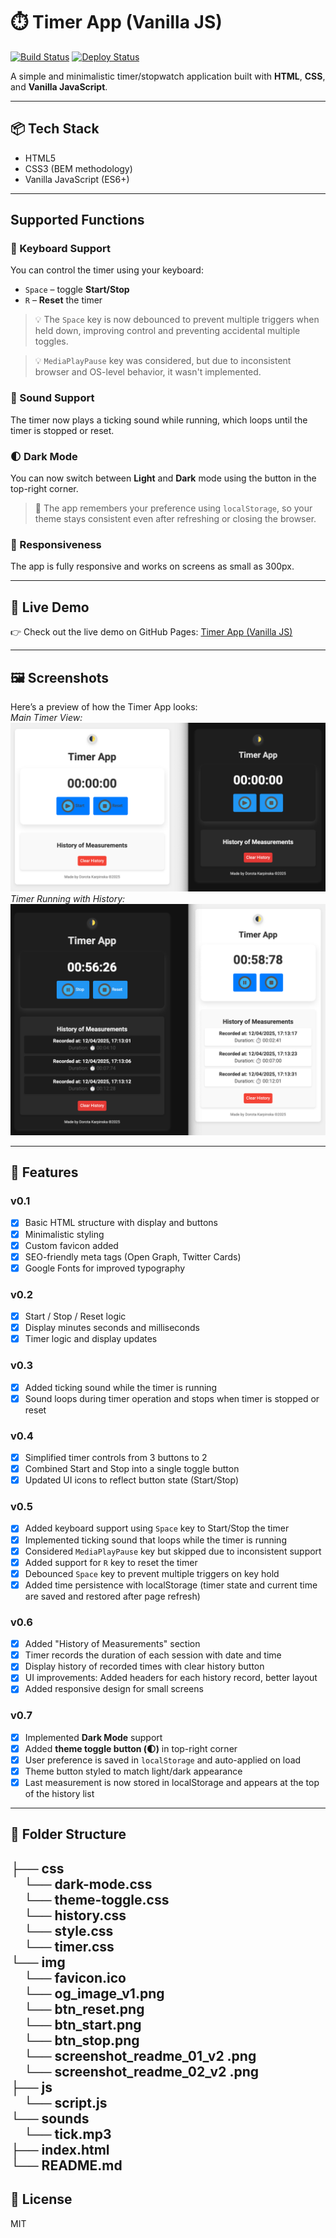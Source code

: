# ⏱️ Timer App (Vanilla JS)

[![Build Status](https://img.shields.io/github/workflow/status/Dor-Ka/frontend-vanilla-js-timer-app/CI)](https://github.com/Dor-Ka/frontend-vanilla-js-timer-app/actions)
[![Deploy Status](https://img.shields.io/website?url=https%3A%2F%2Fdor-ka.github.io/frontend-vanilla-js-timer-app)](https://dor-ka.github.io/frontend-vanilla-js-timer-app)

A simple and minimalistic timer/stopwatch application built with **HTML**, **CSS**, and **Vanilla JavaScript**.

---

## 📦 Tech Stack

- HTML5
- CSS3 (BEM methodology)
- Vanilla JavaScript (ES6+)

---

## Supported Functions

### 🎹 Keyboard Support

You can control the timer using your keyboard:

- `Space` – toggle **Start/Stop**
- `R` – **Reset** the timer

> 💡 The `Space` key is now debounced to prevent multiple triggers when held down, improving control and preventing accidental multiple toggles.

> 💡 `MediaPlayPause` key was considered, but due to inconsistent browser and OS-level behavior, it wasn't implemented.

### 📢 Sound Support

The timer now plays a ticking sound while running, which loops until the timer is stopped or reset.

### 🌓 Dark Mode

You can now switch between **Light** and **Dark** mode using the button in the top-right corner.

> 🌙 The app remembers your preference using `localStorage`, so your theme stays consistent even after refreshing or closing the browser.

### 📱 Responsiveness

The app is fully responsive and works on screens as small as 300px.

---

## 🚀 Live Demo

👉 Check out the live demo on GitHub Pages: [Timer App (Vanilla JS)](https://dor-ka.github.io/frontend-vanilla-js-timer-app/)


---

## 🖼️ Screenshots

Here’s a preview of how the Timer App looks:   
*Main Timer View:*
![Screenshot 1](./img/screenshot_readme_01_v2.png)
*Timer Running with History:*
![Screenshot 2](/img/screenshot_readme_02_v2.png)

---

## 🔧 Features

### v0.1

- [x] Basic HTML structure with display and buttons
- [x] Minimalistic styling
- [x] Custom favicon added
- [x] SEO-friendly meta tags (Open Graph, Twitter Cards)
- [x] Google Fonts for improved typography

### v0.2

- [x] Start / Stop / Reset logic
- [x] Display minutes seconds and milliseconds
- [x] Timer logic and display updates

### v0.3

- [x] Added ticking sound while the timer is running
- [x] Sound loops during timer operation and stops when timer is stopped or reset

### v0.4

- [x] Simplified timer controls from 3 buttons to 2
- [x] Combined Start and Stop into a single toggle button
- [x] Updated UI icons to reflect button state (Start/Stop)

### v0.5

- [x] Added keyboard support using `Space` key to Start/Stop the timer
- [x] Implemented ticking sound that loops while the timer is running
- [x] Considered `MediaPlayPause` key but skipped due to inconsistent support
- [x] Added support for `R` key to reset the timer
- [x] Debounced `Space` key to prevent multiple triggers on key hold
- [x] Added time persistence with localStorage (timer state and current time are saved and restored after page refresh)

### v0.6

- [x] Added "History of Measurements" section
- [x] Timer records the duration of each session with date and time
- [x] Display history of recorded times with clear history button
- [x] UI improvements: Added headers for each history record, better layout
- [x] Added responsive design for small screens

### v0.7

- [x] Implemented **Dark Mode** support
- [x] Added **theme toggle button (🌓)** in top-right corner
- [x] User preference is saved in `localStorage` and auto-applied on load
- [x] Theme button styled to match light/dark appearance
- [x] Last measurement is now stored in localStorage and appears at the top of the history list

---

## 📁 Folder Structure

├── css   
&emsp;└── dark-mode.css  
&emsp;└── theme-toggle.css  
&emsp;└── history.css  
&emsp;└── style.css   
&emsp;└── timer.css   
└── img         
&emsp;└── favicon.ico   
&emsp;└── og_image_v1.png  
&emsp;└── btn_reset.png  
&emsp;└── btn_start.png  
&emsp;└── btn_stop.png  
&emsp;└── screenshot_readme_01_v2 .png  
&emsp;└── screenshot_readme_02_v2 .png  
├── js   
&emsp;└── script.js     
└── sounds         
&emsp;└── tick.mp3   
├── index.html    
└── README.md
---

## 📄 License

MIT
